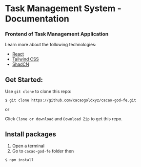 # Task Management System - Documentation

### Frontend of Task Management Application
Learn more about the following technologies:
- [React](https://react.dev/)
- [Tailwind CSS](https://tailwindcss.com/docs/installation/using-vite)
- [ShadCN](https://ui.shadcn.com/)

## Get Started:
Use `git clone` to clone this repo:

```console
$ git clone https://github.com/cacaogoldxyz/cacao-god-fe.git
```

or

Click `Clone or download` and `Download Zip` to get this repo.

## Install packages
1. Open a terminal
2. Go to `cacao-god-fe` folder then

```
$ npm install
```


